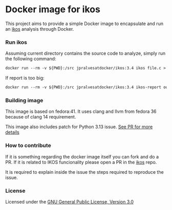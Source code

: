 # Docker image for ikos

This project aims to provide a simple Docker image to encapsulate and run an [ikos](https://github.com/NASA-SW-VnV/ikos) analysis through Docker.

### Run ikos

Assuming current directory contains the source code to analyze, simply run the following command:
```Dockerfile
docker run --rm -v ${PWD}:/src jpralvesatdocker/ikos:3.4 ikos file.c > report.txt
```
If report is too big:
```Dockerfile
docker run --rm -v ${PWD}:/src jpralvesatdocker/ikos:3.4 ikos-report output.db > report.txt
```

### Building image

This image is based on fedora:41.
It uses clang and llvm from fedora 36 because of clang 14 requirement.

This image also includes patch for Python 3.13 issue. [See PR for more details](https://github.com/NASA-SW-VnV/ikos/pull/293)

### How to contribute
If it is something regarding the docker image itself you can fork and do a PR. If it is related to IKOS funcionality please open a PR in the [ikos](https://github.com/NASA-SW-VnV/ikos) repo.

It is required to explain inside the issue the steps required to reproduce the issue.

### License

Licensed under the [GNU General Public License, Version 3.0](https://www.gnu.org/licenses/gpl.txt)
